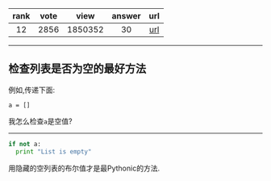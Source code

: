 
| rank | vote | view | answer | url |
|:-:|:-:|:-:|:-:|:-:|
|12|2856|1850352|30| [url](http://stackoverflow.com/questions/53513/how-do-i-check-if-a-list-is-empty) |
***

## 检查列表是否为空的最好方法

例如,传递下面:

```
a = []
```

我怎么检查`a`是空值?

***

```python
if not a:
  print "List is empty"
```

用隐藏的空列表的布尔值才是最Pythonic的方法.